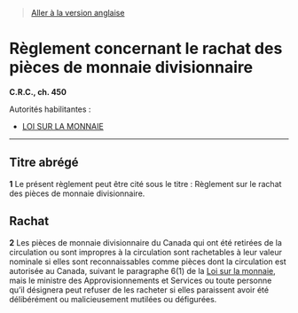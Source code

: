 > [Aller à la version anglaise](/en/Regulations/Consolidated%20Regulations%20of%20Canada/401-500/C.R.C.,%20c.%20450.md)

# Règlement concernant le rachat des pièces de monnaie divisionnaire

**C.R.C., ch. 450**

Autorités habilitantes : 
- [LOI SUR LA MONNAIE](/fr/Lois/Lois%20révisées%20du%20Canada/C/C-52.md)

----------



## Titre abrégé


**1** Le présent règlement peut être cité sous le titre : Règlement sur le rachat des pièces de monnaie divisionnaire.




## Rachat


**2** Les pièces de monnaie divisionnaire du Canada qui ont été retirées de la circulation ou sont impropres à la circulation sont rachetables à leur valeur nominale si elles sont reconnaissables comme pièces dont la circulation est autorisée au Canada, suivant le paragraphe 6(1) de la [Loi sur la monnaie](/fr/Lois/Lois%20révisées%20du%20Canada/C/C-52.md), mais le ministre des Approvisionnements et Services ou toute personne qu’il désignera peut refuser de les racheter si elles paraissent avoir été délibérément ou malicieusement mutilées ou défigurées.


